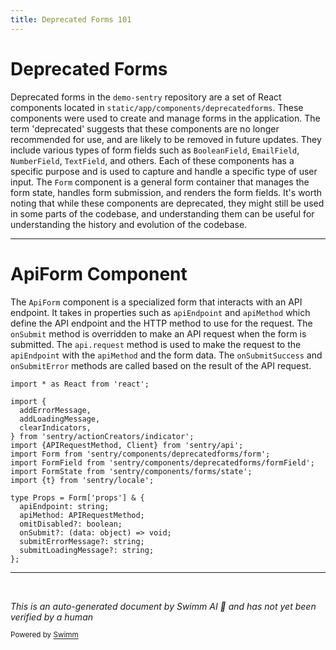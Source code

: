 ```yaml
---
title: Deprecated Forms 101
---
```

# Deprecated Forms

Deprecated forms in the `demo-sentry` repository are a set of React components located in `static/app/components/deprecatedforms`. These components were used to create and manage forms in the application. The term 'deprecated' suggests that these components are no longer recommended for use, and are likely to be removed in future updates. They include various types of form fields such as `BooleanField`, `EmailField`, `NumberField`, `TextField`, and others. Each of these components has a specific purpose and is used to capture and handle a specific type of user input. The `Form` component is a general form container that manages the form state, handles form submission, and renders the form fields. It's worth noting that while these components are deprecated, they might still be used in some parts of the codebase, and understanding them can be useful for understanding the history and evolution of the codebase.

<SwmSnippet path="/static/app/components/deprecatedforms/apiForm.tsx" line="1">

---

# ApiForm Component

The `ApiForm` component is a specialized form that interacts with an API endpoint. It takes in properties such as `apiEndpoint` and `apiMethod` which define the API endpoint and the HTTP method to use for the request. The `onSubmit` method is overridden to make an API request when the form is submitted. The `api.request` method is used to make the request to the `apiEndpoint` with the `apiMethod` and the form data. The `onSubmitSuccess` and `onSubmitError` methods are called based on the result of the API request.

```tsx
import * as React from 'react';

import {
  addErrorMessage,
  addLoadingMessage,
  clearIndicators,
} from 'sentry/actionCreators/indicator';
import {APIRequestMethod, Client} from 'sentry/api';
import Form from 'sentry/components/deprecatedforms/form';
import FormField from 'sentry/components/deprecatedforms/formField';
import FormState from 'sentry/components/forms/state';
import {t} from 'sentry/locale';

type Props = Form['props'] & {
  apiEndpoint: string;
  apiMethod: APIRequestMethod;
  omitDisabled?: boolean;
  onSubmit?: (data: object) => void;
  submitErrorMessage?: string;
  submitLoadingMessage?: string;
};
```

---

</SwmSnippet>

&nbsp;

*This is an auto-generated document by Swimm AI 🌊 and has not yet been verified by a human*

<SwmMeta version="3.0.0" repo-id="Z2l0aHViJTNBJTNBZGVtby1zZW50cnklM0ElM0Fzd2ltbWlv" repo-name="demo-sentry"><sup>Powered by [Swimm](/)</sup></SwmMeta>
